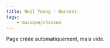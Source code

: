 ```yaml
---
title: Neil Young - Harvest
tags:
    - musique/chanson
---
```


Page créée automatiquement, mais vide.
